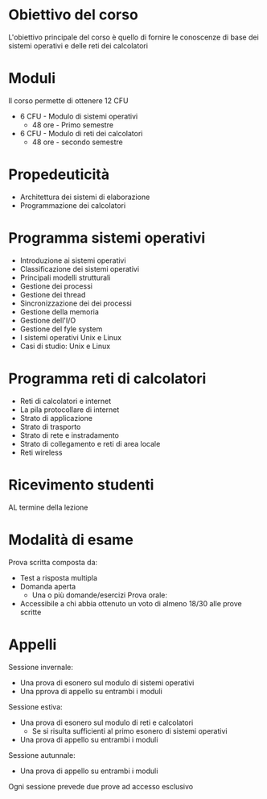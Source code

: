# Obiettivo del corso
L'obiettivo principale del corso è quello di fornire le conoscenze di base dei sistemi operativi e delle reti dei calcolatori

# Moduli
Il corso permette di ottenere 12 CFU
- 6 CFU - Modulo di sistemi operativi
  - 48 ore - Primo semestre
- 6 CFU - Modulo di reti dei calcolatori
  - 48 ore - secondo semestre

# Propedeuticità
- Architettura dei sistemi di elaborazione
- Programmazione dei calcolatori

# Programma sistemi operativi
- Introduzione ai sistemi operativi
- Classificazione dei sistemi operativi
- Principali modelli strutturali
- Gestione dei processi
- Gestione dei thread
- Sincronizzazione dei dei processi
- Gestione della memoria
- Gestione dell'I/O 
- Gestione del fyle system
- I sistemi operativi Unix e Linux
- Casi di studio: Unix e Linux

# Programma reti di calcolatori
- Reti di calcolatori e internet
- La pila protocollare di internet
- Strato di applicazione 
- Strato di trasporto
- Strato di rete e instradamento
- Strato di collegamento e reti di area locale
- Reti wireless

# Ricevimento studenti
AL termine della lezione

# Modalità di esame
Prova scritta composta da:
- Test a risposta multipla
- Domanda aperta
  - Una o più domande/esercizi
Prova orale:
- Accessibile a chi abbia ottenuto un voto di almeno 18/30 alle prove scritte

# Appelli
Sessione invernale:
- Una prova di esonero sul modulo di sistemi operativi
- Una pprova di appello su entrambi i moduli 

Sessione estiva:
- Una prova di esonero sul modulo di reti e calcolatori
  - Se si risulta sufficienti al primo esonero di sistemi operativi
- Una prova di appello su entrambi i moduli 

Sessione autunnale: 
- Una prova di appello su entrambi i moduli

Ogni sessione prevede due prove ad accesso esclusivo

